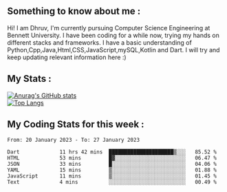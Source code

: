 ## Something to know about me : <br>
Hi! I am Dhruv, I'm currently pursuing Computer Science Engineering at Bennett University. I have been coding for a while now, trying my hands on different stacks and frameworks.
I have a basic understanding of Python,Cpp,Java,Html,CSS,JavaScript,mySQL,Kotlin and Dart. I will try and keep updating relevant information here :)
<br>

## My Stats : <br>
[![Anurag's GitHub stats](https://github-readme-stats.vercel.app/api?username=DhruvLawaniya&show_icons=true&theme=tokyonight&hide=prs,issues)](https://github.com/anuraghazra/github-readme-stats)<br>
[![Top Langs](https://github-readme-stats.vercel.app/api/top-langs/?username=DhruvLawaniya&theme=tokyonight)](https://github.com/anuraghazra/github-readme-stats)
## My Coding Stats for this week : <br>
<!--START_SECTION:waka-->

```text
From: 20 January 2023 - To: 27 January 2023

Dart             11 hrs 42 mins  █████████████████████▒░░░   85.52 %
HTML             53 mins         █▓░░░░░░░░░░░░░░░░░░░░░░░   06.47 %
JSON             33 mins         █░░░░░░░░░░░░░░░░░░░░░░░░   04.06 %
YAML             15 mins         ▒░░░░░░░░░░░░░░░░░░░░░░░░   01.88 %
JavaScript       11 mins         ▒░░░░░░░░░░░░░░░░░░░░░░░░   01.45 %
Text             4 mins          ░░░░░░░░░░░░░░░░░░░░░░░░░   00.49 %
```

<!--END_SECTION:waka-->


<br>
